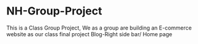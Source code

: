 # NH-Group-Project
This is a Class Group Project, We as a group are building an E-commerce website as our class final project 
Blog-Right side bar/ Home page 
